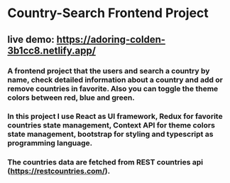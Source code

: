 # Country-Search Frontend Project

## live demo: https://adoring-colden-3b1cc8.netlify.app/

### A frontend project that the users and search a country by name, check detailed information about a country and add or remove countries in favorite. Also you can toggle the theme colors between red, blue and green. 
### In this project I use React as UI framework, Redux for favorite countries state management, Context API for theme colors state management, bootstrap for styling and typescript as programming language. 
### The countries data are fetched from REST countries api (https://restcountries.com/). 
